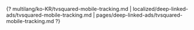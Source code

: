 {? multilang/ko-KR/tvsquared-mobile-tracking.md | localized/deep-linked-ads/tvsquared-mobile-tracking.md | pages/deep-linked-ads/tvsquared-mobile-tracking.md ?}
